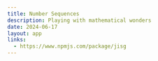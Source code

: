 ```yaml
---
title: Number Sequences
description: Playing with mathematical wonders
date: 2024-06-17
layout: app
links: 
  - https://www.npmjs.com/package/jisg
---
```


<script setup>
import { defineClientComponent } from 'vitepress'

const Numbers = defineClientComponent(() => {
  return import('./Numbers.vue')
})
</script>

<Numbers/>
